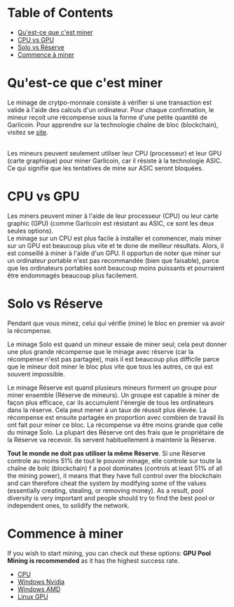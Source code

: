 # Table of Contents
- [Qu'est-ce que c'est miner](#quest-ce-que-cest-miner)
- [CPU vs GPU](#cpu-vs-gpu)
- [Solo vs Réserve](#solo-vs-réserve)
- [Commence à miner](#commence-à-miner)

# Qu'est-ce que c'est miner
Le minage de crytpo-monnaie consiste à vérifier si une transaction est valide à l'aide des calculs d'un ordinateur. Pour chaque confirmation, le mineur reçoit une récompense sous la forme d'une petite quantité de Garlicoin. Pour apprendre sur la technologie chaîne de bloc (blockchain), visitez se [site](https://www.youtube.com/watch?v=bBC-nXj3Ng4).  
<br>

Les mineurs peuvent seulement utiliser leur CPU (processeur) et leur GPU (carte graphique) pour miner Garlicoin, car il résiste à la technologie ASIC. Ce qui signifie que les tentatives de mine sur ASIC seront bloquées.

# CPU vs GPU
Les miners peuvent miner à l'aide de leur processeur (CPU) ou leur carte graphic (GPU) (comme Garlicoin est résistant au ASIC, ce sont les deux seules options).  
Le minage sur un CPU est plus facile à installer et commencer, mais miner sur un GPU est beaucoup plus vite et te done de meilleur résultats. Alors, il est conseillé à miner à l'aide d'un GPU.
Il opportun de noter que miner sur un ordinateur portable n'est pas recommandée (bien que faisable), parce que les ordinateurs portables sont beaucoup moins puissants et pourraient être endommagés beaucoup plus facilement.

# Solo vs Réserve
Pendant que vous minez, celui qui vérifie (mine) le bloc en premier va avoir la récompense. 
<br>

Le minage Solo est quand un mineur essaie de miner seul; cela peut donner une plus grande récompense que le minage avec réserve (car la récompense n'est pas partagée), mais il est beaucoup plus difficile parce que le mineur doit miner le bloc plus vite que tous les autres, ce qui est souvent impossible.
<br>

Le minage Réserve est quand plusieurs mineurs forment un groupe pour miner ensemble (Réserve de mineurs). Un groupe est capable à miner de façon plus efficace, car ils accumulent l'énergie de tous les ordinateurs dans la réserve. Cela peut mener à un taux de réussit plus élevée. La récompense est ensuite partagée en proportion avec combien de travail ils ont fait pour miner ce bloc. La récompense va être moins grande que celle du minage Solo. La plupart des Réserve ont des frais que le propriétaire de la Réserve va recevoir. Ils servent habituellement à maintenir la Réserve.
<br>

**Tout le monde ne doit pas utiliser la même Réserve**. Si une Réserve controle au moins 51% de tout le pouvoir minage, elle controle sur toute la chaîne de bolc (blockchain)
f a pool dominates (controls at least 51% of all the mining power), it means that they have full control over the blockchain and can therefore cheat the system by modifying some of the values (essentially creating, stealing, or removing money). As a result, pool diversity is very important and people should try to find the best pool or independent ones, to solidify the network.

# Commence à miner
If you wish to start mining, you can check out these options:
**GPU Pool Mining is recommended** as it has the highest success rate.
- [CPU](./mining-cpu.html)
- [Windows Nvidia](./mining-win-nvidia.html)
- [Windows AMD](./mining-win-amd.html)
- [Linux GPU](./mining-nix-gpu.html)
